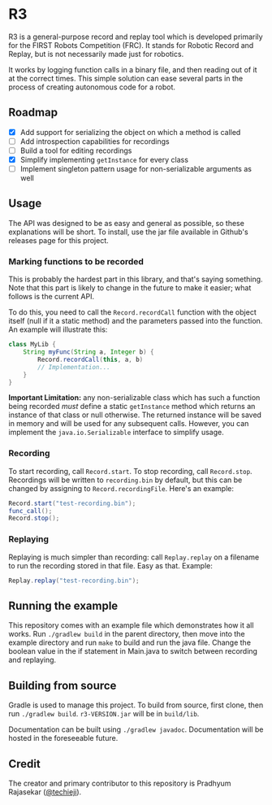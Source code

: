 # R3

R3 is a general-purpose record and replay tool which is developed primarily
for the FIRST Robots Competition (FRC). It stands for Robotic Record and Replay,
but is not necessarily made just for robotics.

It works by logging function calls in a binary file, and then reading out of it
at the correct times. This simple solution can ease several parts in the process
of creating autonomous code for a robot.

## Roadmap

 - [x] Add support for serializing the object on which a method is called
 - [ ] Add introspection capabilities for recordings
 - [ ] Build a tool for editing recordings
 - [x] Simplify implementing `getInstance` for every class
 - [ ] Implement singleton pattern usage for non-serializable arguments as well

## Usage

The API was designed to be as easy and general as possible, so these explanations
will be short. To install, use the jar file available in Github's releases page
for this project.

### Marking functions to be recorded

This is probably the hardest part in this library, and that's saying something. Note
that this part is likely to change in the future to make it easier; what follows is the
current API.

To do this, you need to call the `Record.recordCall` function with the object itself (null
if it a static method) and the parameters passed into the function. An example will
illustrate this:

```java
class MyLib {
	String myFunc(String a, Integer b) {
		Record.recordCall(this, a, b)
		// Implementation...
	}
}
```

**Important Limitation:** any non-serializable class which has such a function being recorded *must* define
a static `getInstance` method which returns an instance of that class or null otherwise. The returned
instance will be saved in memory and will be used for any subsequent calls. However, you can implement
the `java.io.Serializable` interface to simplify usage.

### Recording

To start recording, call `Record.start`. To stop recording, call `Record.stop`. Recordings
will be written to `recording.bin` by default, but this can be changed by assigning to
`Record.recordingFile`. Here's an example:

```java
Record.start("test-recording.bin");
func_call();
Record.stop();
```

### Replaying

Replaying is much simpler than recording: call `Replay.replay` on a filename to run the
recording stored in that file. Easy as that. Example:

```java
Replay.replay("test-recording.bin");
```

## Running the example

This repository comes with an example file which demonstrates how it all works. Run
`./gradlew build` in the parent directory, then move into the
example directory and run `make` to build and run the java file. Change the boolean
value in the if statement in Main.java to switch between recording and replaying.

## Building from source

Gradle is used to manage this project. To build from source, first clone, then run
`./gradlew build`. `r3-VERSION.jar` will be in `build/lib`.

Documentation can be built using `./gradlew javadoc`. Documentation will be hosted in
the foreseeable future.

## Credit

The creator and primary contributor to this repository is Pradhyum Rajasekar
([@techieji](https://github.com/techieji)).
